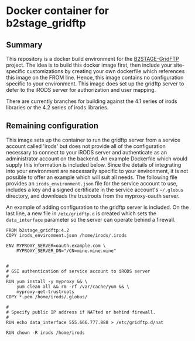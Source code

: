 # Docker container for b2stage_gridftp

## Summary
This repository is a docker build environment for the [B2STAGE-GridFTP](https://github.com/EUDAT-B2STAGE/B2STAGE-GridFTP) 
project. The idea is to build this docker image first, then include your site-specific customizations by creating your own 
dockerfile which references this image on the FROM line. Hence, this image contains no configuration specific to your 
environment. This image does set up the gridftp server to defer to the iRODS server for authorization and user mapping.

There are currently branches for building against the 4.1 series of irods libraries or the 4.2 series of irods 
libraries.

## Remaining configuration
This image sets up the container to run the gridftp server from a service account called 'irods' but does not provide all 
of the configuration necessary to connect to your iRODS server and authenticate as an administrator account on the backend. 
An example Dockerfile which would supply this information is included below. Since the details of integrating into your 
environment are necessarily specific to your environment, it is not possible to offer an example which will suit all needs. The 
following file provides an `irods_environment.json` file for the service account to use, includes a key and a 
signed certificate in the service account's `~/.globus` directory, and downloads the trustroots from the myproxy-oauth server. 

An example of adding configuration to the gridftp server is included. On the last line, a new file in `/etc/gridftp.d` is 
created which sets the `data_interface` parameter so the server can operate behind a firewall.

```
FROM b2stage_gridftp:4.2
COPY irods_environment.json /home/irods/.irods

ENV MYPROXY_SERVER=oauth.example.com \
    MYPROXY_SERVER_DN="/CN=mine.mine.mine"


#
# GSI authentication of service account to iRODS server
#
RUN yum install -y myproxy && \
    yum clean all && rm -rf /var/cache/yum && \
    myproxy-get-trustroots
COPY *.pem /home/irods/.globus/

#
# Specify public IP address if NATted or behind firewall.
#
RUN echo data_interface 555.666.777.888 > /etc/gridftp.d/nat

RUN chown -R irods /home/irods
```
